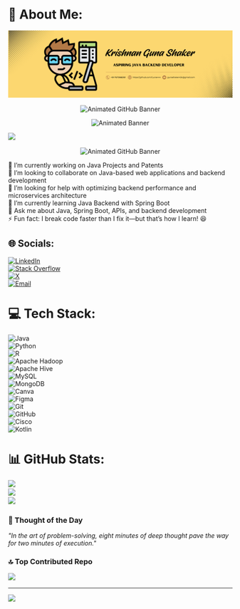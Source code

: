 # 💫 About Me:
![Banner Image](https://github.com/Guna444/Codolio/blob/main/Yellow%20and%20Green%20Illustration%20Personal%20LinkedIn%20Banner.png?raw=true)
<p align="center">
  <img src="https://raw.githubusercontent.com/Guna444/Codolio/main/animated-banner.svg" alt="Animated GitHub Banner">
</p>
<p align="center">
  <img src="https://raw.githubusercontent.com/Guna444/Codolio/main/banner-animated.svg" alt="Animated Banner">
</p>
<img src="https://github.com/Guna444/Codolio/blob/main/animated-particles.svg?raw=true">
<p align="center">
  <img src="https://github.com/Guna444/Codolio/blob/main/animated-banner.gif" alt="Animated GitHub Banner">
</p>

🔭 I’m currently working on Java Projects and Patents  
👯 I’m looking to collaborate on Java-based web applications and backend development  
🤝 I’m looking for help with optimizing backend performance and microservices architecture  
🌱 I’m currently learning Java Backend with Spring Boot  
💬 Ask me about Java, Spring Boot, APIs, and backend development  
⚡ Fun fact: I break code faster than I fix it—but that’s how I learn! 😆  

## 🌐 Socials:
[![LinkedIn](https://img.shields.io/badge/LinkedIn-%230077B5.svg?logo=linkedin&logoColor=white)](https://www.linkedin.com/in/k-guna-shaker-35725b253/)  
[![Stack Overflow](https://img.shields.io/badge/-Stackoverflow-FE7A16?logo=stack-overflow&logoColor=white)](https://stackoverflow.com/users/28655535/guna-shaker)  
[![X](https://img.shields.io/badge/X-black.svg?logo=X&logoColor=white)](https://x.com/GunaShaker36897)  
[![Email](https://img.shields.io/badge/Email-D14836?logo=gmail&logoColor=white)](mailto:gunashaker45k@gmail.com)  

# 💻 Tech Stack:
![Java](https://img.shields.io/badge/java-%23ED8B00.svg?style=flat&logo=openjdk&logoColor=white)  
![Python](https://img.shields.io/badge/python-3670A0?style=flat&logo=python&logoColor=ffdd54)  
![R](https://img.shields.io/badge/r-%23276DC3.svg?style=flat&logo=r&logoColor=white)  
![Apache Hadoop](https://img.shields.io/badge/Apache%20Hadoop-66CCFF?style=flat&logo=apachehadoop&logoColor=black)  
![Apache Hive](https://img.shields.io/badge/Apache%20Hive-FDEE21?style=flat&logo=apachehive&logoColor=black)  
![MySQL](https://img.shields.io/badge/mysql-4479A1.svg?style=flat&logo=mysql&logoColor=white)  
![MongoDB](https://img.shields.io/badge/MongoDB-%234ea94b.svg?style=flat&logo=mongodb&logoColor=white)  
![Canva](https://img.shields.io/badge/Canva-%2300C4CC.svg?style=flat&logo=Canva&logoColor=white)  
![Figma](https://img.shields.io/badge/figma-%23F24E1E.svg?style=flat&logo=figma&logoColor=white)  
![Git](https://img.shields.io/badge/git-%23F05033.svg?style=flat&logo=git&logoColor=white)  
![GitHub](https://img.shields.io/badge/github-%23121011.svg?style=flat&logo=github&logoColor=white)  
![Cisco](https://img.shields.io/badge/cisco-%23049fd9.svg?style=flat&logo=cisco&logoColor=black)  
![Kotlin](https://img.shields.io/badge/kotlin-%237F52FF.svg?style=flat&logo=kotlin&logoColor=white)  

# 📊 GitHub Stats:
![](https://github-readme-stats.vercel.app/api?username=guna444&theme=blue-green&hide_border=false&include_all_commits=false&count_private=false)  
![](https://nirzak-streak-stats.vercel.app/?user=guna444&theme=blue-green&hide_border=false)  
![](https://github-readme-stats.vercel.app/api/top-langs/?username=guna444&theme=blue-green&hide_border=false&include_all_commits=false&count_private=false&layout=compact)  

### 🧠 Thought of the Day  
*"In the art of problem-solving, eight minutes of deep thought pave the way for two minutes of execution."*  

### 🔝 Top Contributed Repo
![](https://github-contributor-stats.vercel.app/api?username=guna444&limit=5&theme=dark&combine_all_yearly_contributions=true)  

---
[![](https://visitcount.itsvg.in/api?id=guna444&icon=0&color=0)](https://visitcount.itsvg.in)



<!-- Proudly created with GPRM ( https://gprm.itsvg.in ) -->
